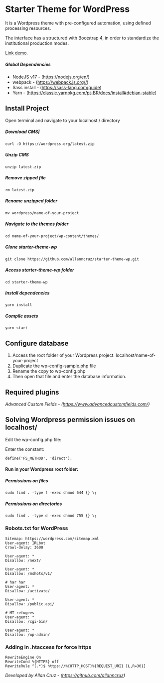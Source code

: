 # Starter Theme for WordPress
It is a Wordpress theme with pre-configured automation, using defined processing resources.

The interface has a structured with Bootstrap 4, in order to standardize the institutional production modes.

[Link demo](https://starterthemewp.allancruz.com.br/).


##### Global Dependencies

* NodeJS v17 - (https://nodejs.org/en/)
* webpack - (https://webpack.js.org//)
* Sass install - (https://sass-lang.com/guide)
* Yarn - (https://classic.yarnpkg.com/pt-BR/docs/install#debian-stable)

## Install Project
Open terminal and navigate to your localhost / directory



##### Download CMS]
```
curl -O https://wordpress.org/latest.zip
```
##### Unzip CMS
```
unzip latest.zip
```
##### Remove zipped file
```
rm latest.zip
```
##### Rename unzipped folder
```
mv wordpress/name-of-your-project
```
##### Navigate to the themes folder
```
cd name-of-your-project/wp-content/themes/
```
##### Clone starter-theme-wp
```
git clone https://github.com/allanncruz/starter-theme-wp.git
```
##### Access starter-theme-wp folder
```
cd starter-theme-wp
```
##### Install dependencies
```
yarn install
```
##### Compile assets
```
yarn start
```

## Configure database
1. Access the root folder of your Wordpress project. localhost/name-of-your-project
2. Duplicate the wp-config-sample.php file
3. Rename the copy to wp-config.php
4. Then open that file and enter the database information.


## Required plugins
*Advanced Custom Fields - (https://www.advancedcustomfields.com/)*

## Solving Wordpress permission issues on localhost/
  
Edit the wp-config.php file:

Enter the constant:
```
define('FS_METHOD', 'direct');
```

#### Run in your Wordpress root folder:
##### Permissions on files
``` 
sudo find . -type f -exec chmod 644 {} \;
``` 
##### Permissions on directories
``` 
sudo find . -type d -exec chmod 755 {} \;
``` 

### Robots.txt for WordPress

``` 
Sitemap: https://wordpress.com/sitemap.xml
User-agent: IRLbot
Crawl-delay: 3600

User-agent: *
Disallow: /next/

User-agent: *
Disallow: /mshots/v1/

# har har
User-agent: *
Disallow: /activate/

User-agent: *
Disallow: /public.api/

# MT refugees
User-agent: *
Disallow: /cgi-bin/

User-agent: *
Disallow: /wp-admin/
``` 

### Adding in .htaccess for force https

``` 
RewriteEngine On
RewriteCond %{HTTPS} off
RewriteRule ^(.*)$ https://%{HTTP_HOST}%{REQUEST_URI} [L,R=301]
``` 

*Developed by Allan Cruz - (https://github.com/allanncruz)*
